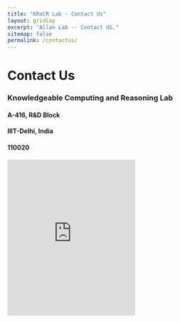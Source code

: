 ```yaml
---
title: "KRaCR Lab - Contact Us"
layout: gridlay
excerpt: "Allan Lab -- Contact US."
sitemap: false
permalink: /contactus/
---
```



#   Contact Us

###   Knowledgeable Computing and Reasoning Lab

####  A-416, R&D Block
####  IIIT-Delhi, India
####  110020



<div class="col-sm-13 clearfix" >
  <iframe width="57%" height="350" frameborder="0" scrolling="no" marginheight="0" marginwidth="0" src="https://maps.google.com/maps?width=100%25&amp;height=600&amp;hl=en&amp;q=IIIT-Delhi+(My%20Business%20Name)&amp;t=&amp;z=14&amp;ie=UTF8&amp;iwloc=B&amp;output=embed"></iframe>
 </div>
